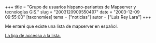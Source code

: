 +++
title = "Grupo de usuarios hispano-parlantes de Mapserver y tecnologías GIS."
slug = "2003120909550497"
date = "2003-12-09 09:55:00"
[taxonomies]
tema = ["noticias"]
autor = ["Luis Rey Lara"]
+++

Me enteré que existe una lista de mapserver en español.

[La liga de accesso a la
lista.](http://groups.yahoo.com/group/mapserver-es/)

